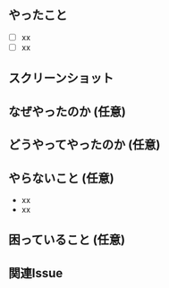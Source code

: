 <!-- 作業中・コードを書く前の場合は、タイトルに[WIP]をつけるか[Draft PR]にする -->
## やったこと
<!-- 変更内容を箇条書きで -->
- [ ] xx
- [ ] xx

## スクリーンショット
<!-- スタイルなどの変更の場合はスクリーンショットがあるとレビューしやすいです -->

## なぜやったのか (任意)
<!-- Issueがない場合はなぜこの変更が必要なのか書く -->

## どうやってやったのか (任意)
<!-- 実装方法など共有しておきたい場合はここに書く -->

## やらないこと (任意)
<!-- このPull Requestで行っていないことを書く -->
- xx
- xx

## 困っていること (任意)
<!-- 困ったことがあれば書く -->

## 関連Issue
<!-- マージ時に自動的に閉じるIssueは close #~~ と書く -->
<!-- マージ時に自動的に閉じないIssueは #~~ と書く -->
<!-- 基本的にIssueで決定した「Issueのクローズに必要なこと」を終えたときにCloseする -->
